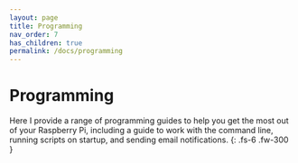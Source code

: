```yaml
---
layout: page
title: Programming
nav_order: 7
has_children: true
permalink: /docs/programming
---
```


# Programming

Here I provide a range of programming guides to help you get the most out of your Raspberry Pi, including a guide to work with the command line, running scripts on startup, and sending email notifications.
{: .fs-6 .fw-300 }
